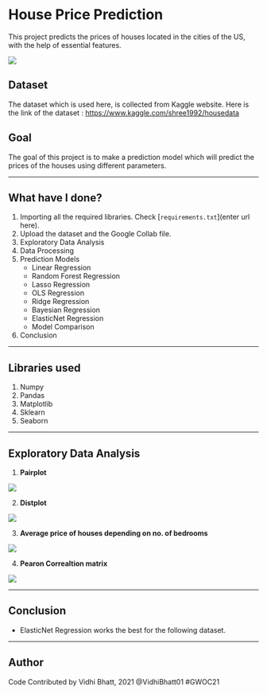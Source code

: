 # House Price Prediction
This project predicts the prices of houses located in the cities of the US, with the help of essential features.

<img src="https://github.com/VidhiBhatt01/winter-of-contributing/pull/5/files#diff-13141c8e193e07d972b731f86bf1ed23271564836ae137922e084bdfbe545d3f">

## Dataset
The dataset which is used here, is collected from Kaggle website. Here is the link of the dataset :  https://www.kaggle.com/shree1992/housedata

## Goal
The goal of this project is to make a prediction model which will predict the prices of the houses using different parameters.
***************************************

## What have I done?
1. Importing all the required libraries. Check [`requirements.txt`](enter url here).
2. Upload the dataset and the Google Collab file.
3. Exploratory Data Analysis
4. Data Processing
5. Prediction Models
    - Linear Regression
    - Random Forest Regression
    - Lasso Regression
    - OLS Regression
    - Ridge Regression
    - Bayesian Regression
    - ElasticNet Regression
    - Model Comparison
6. Conclusion

********************************
## Libraries used
1. Numpy
2. Pandas
3. Matplotlib
4. Sklearn
5. Seaborn

**********************************
## Exploratory Data Analysis
1. **Pairplot**

<img src="https://github.com/VidhiBhatt01/winter-of-contributing/pull/5/files#diff-49ddbcdeac5821d8585306cfc214f6b4fd0fd6ed7f97bbe4ab24163c0ccd4009">

2. **Distplot**

<img src="https://github.com/VidhiBhatt01/winter-of-contributing/pull/5/files#diff-db13a43efcadbb0267e3d4b4fc95621799a967b6b781146bec100af7904ba9d7">

3. **Average price of houses depending on no. of bedrooms**

<img src="https://github.com/VidhiBhatt01/winter-of-contributing/pull/5/files#diff-bcae6a863921ecf0a5220f0ee4ebae91f662d3a82a3f11391726f6ed48c44126">

4. **Pearon Correaltion matrix**

<img src="https://github.com/VidhiBhatt01/winter-of-contributing/pull/5/files#diff-851b101d1b5107f68a98c2697aacd9ce6172277fbdc2b2a0ddab3eadba90bf01">

***************************************
## Conclusion

* ElasticNet Regression works the best for the following dataset.

******************************
## Author
Code Contributed by Vidhi Bhatt, 2021 @VidhiBhatt01 #GWOC21
